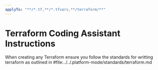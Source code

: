 ```yaml
---
applyTo: "**/*.tf,**/*.tfvars,**/terraform/**"
---
```


# Terraform Coding Assistant Instructions

When creating any Terraform ensure you follow the standards for writting terraform as outlined in #file:../../.platform-mode/standards/terraform.md